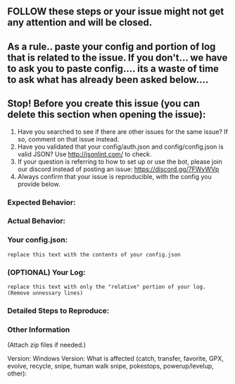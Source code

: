 ## FOLLOW these steps or your issue might not get any attention and will be closed.
## As a rule.. paste your config and portion of log that is related to the issue. If you don't... we have to ask you to paste config.... its a waste of time to ask what has already been asked below....


## Stop! Before you create this issue (you can delete this section when opening the issue):
1. Have you searched to see if there are other issues for the same issue? If so, comment on that issue instead.
2. Have you validated that your config/auth.json and config/config.json is valid JSON? Use http://jsonlint.com/ to check.
3. If your question is referring to how to set up or use the bot, please join our discord instead of posting an issue: https://discord.gg/7FWyWVp 
4. Always confirm that your issue is reproducible, with the config you provide below.

### Expected Behavior:


### Actual Behavior:


### Your config.json:
```
replace this text with the contents of your config.json

```

### (OPTIONAL) Your Log:
```
replace this text with only the "relative" portion of your log. (Remove unnessary lines)

```

### Detailed Steps to Reproduce:


### Other Information
(Attach zip files if needed.)


Version:
Windows Version:
What is affected (catch, transfer, favorite, GPX, evolve, recycle, snipe, human walk snipe, pokestops, powerup/levelup, other):
